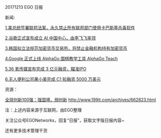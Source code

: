 20171213 EGO 日报

新闻:

[1.美总统签署联邦法案，永久禁止所有联邦部门使用卡巴斯基杀毒软件](http://news.mydrivers.com/1/559/559197.htm)

[2.谷歌正式宣布成立 AI 中国中心，由李飞飞率领](http://tech.qq.com/a/20171213/014405.htm)

[3.韩国拟立法规范加密货币交易所，将禁止金融机构持有加密货币](http://finance.sina.com.cn/money/forex/bitcoin/2017-12-13/doc-ifyptfcm9767730.shtml)

[4.Google 正式上线 AlphaGo 围棋教学工具 AlphaGo Teach](http://www.cnbeta.com/articles/tech/679153.htm)

[5.36 氪传媒宣布完成 3 亿元融资，瞄准IPO](http://36kr.com/p/5107740.html?ktm_source=feed)

[6.无人便利公司果小美完成 C1 轮融资 5000 万美元](http://tech.sina.com.cn/i/2017-12-13/doc-ifyptfcm9706120.shtml)

资源：

[全球创新100强：强国境，弱创新](http://www.199it.com/archives/662823.html)
http://www.199it.com/archives/662823.html

注：上述内容来源于互联网，由EGO整理

关注公众号EGONetworks，回复“日报”，获取文字版日报内容~

还有更多技术管理干货
